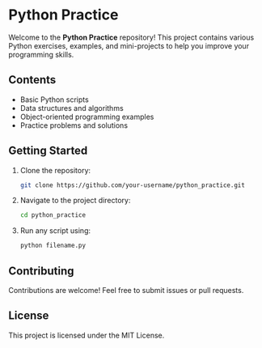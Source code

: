 # Python Practice

Welcome to the **Python Practice** repository! This project contains various Python exercises, examples, and mini-projects to help you improve your programming skills.

## Contents

- Basic Python scripts
- Data structures and algorithms
- Object-oriented programming examples
- Practice problems and solutions

## Getting Started

1. Clone the repository:
    ```bash
    git clone https://github.com/your-username/python_practice.git
    ```
2. Navigate to the project directory:
    ```bash
    cd python_practice
    ```
3. Run any script using:
    ```bash
    python filename.py
    ```

## Contributing

Contributions are welcome! Feel free to submit issues or pull requests.

## License

This project is licensed under the MIT License.